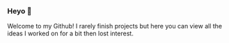 ### Heyo 👋
Welcome to my Github! I rarely finish projects but here you can view all the ideas I worked on for a bit then lost interest.
